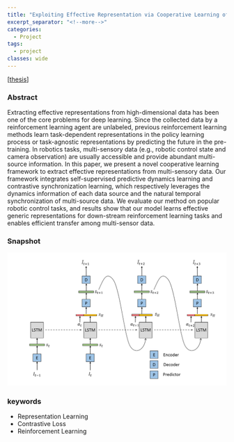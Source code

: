 ```yaml
---
title: "Exploiting Effective Representation via Cooperative Learning of Multi-Sensory Robotics Data"
excerpt_separator: "<!--more-->"
categories:
  - Project
tags:
  - project
classes: wide
---
```


[[thesis](https://about.2cni.com/assets/pdfs/undergrad_thesis.pdf)]

### Abstract

Extracting effective representations from high-dimensional data has been one of the core problems for deep learning. Since the collected data by a reinforcement learning agent are unlabeled, previous reinforcement learning methods learn task-dependent representations in the policy learning process or task-agnostic representations by predicting the future in the pre-training. In robotics tasks, multi-sensory data (e.g., robotic control state and camera observation) are usually accessible and provide abundant multi-source information. In this paper, we present a novel cooperative learning framework to extract effective representations from multi-sensory data. Our framework integrates self-supervised predictive dynamics learning and contrastive synchronization learning, which respectively leverages the dynamics information of each data source and the natural temporal synchronization of multi-source data. We evaluate our method on popular robotic control tasks, and results show that our model learns effective generic representations for down-stream reinforcement learning tasks and enables efficient transfer among multi-sensor data.

### Snapshot

![alt text](/assets/images/2019-06-15-undergrad_thesis.png "title")

### keywords

- Representation Learning
- Contrastive Loss
- Reinforcement Learning

